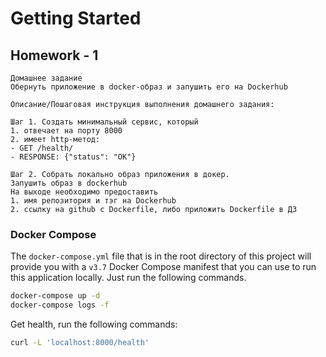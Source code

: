 # Getting Started

## Homework - 1

````
Домашнее задание
Обернуть приложение в docker-образ и запушить его на Dockerhub

Описание/Пошаговая инструкция выполнения домашнего задания:

Шаг 1. Создать минимальный сервис, который
1. отвечает на порту 8000
2. имеет http-метод:
- GET /health/
- RESPONSE: {"status": "OK"}

Шаг 2. Cобрать локально образ приложения в докер.
Запушить образ в dockerhub
На выходе необходимо предоставить
1. имя репозитория и тэг на Dockerhub
2. ссылку на github c Dockerfile, либо приложить Dockerfile в ДЗ
````

### Docker Compose

The `docker-compose.yml` file that is in the root directory of this project will provide you with a `v3.7` Docker
Compose manifest that you can use to run this application locally. Just run the following commands.

```bash
docker-compose up -d
docker-compose logs -f
```

Get health, run the following commands:

````bash
curl -L 'localhost:8000/health'
````

